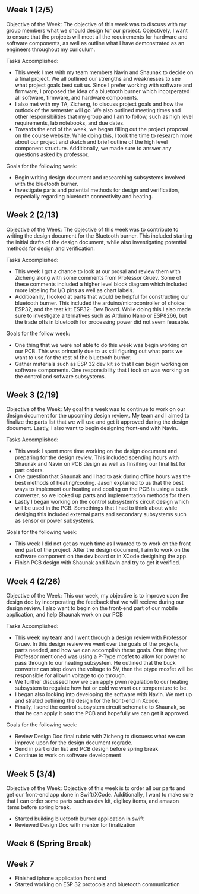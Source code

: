 
## Week 1 (2/5)
Objective of the Week: The objective of this week was to discuss with my group members what we should design for our project. Objectively, I want to ensure that the projects will meet all the requirements for hardware and software components, as well as outline what I have demonstrated as an engineers throughout my curiculum.

Tasks Accomplished:
- This week I met with my team members Navin and Shaunak to decide on a final project. We all outlined our strengths and weaknesses to see what project goals best suit us. Since I prefer working with software and firmware, I proposed the idea of a bluetooth burner which incorperated all software, firmware, and hardware components.
- I also met with my TA, Zicheng, to discuss project goals and how the outlook of the semester will go. We also outlined meeting times and other responsibilities that my group and I am to follow, such as high level requirements, lab notebooks, and due dates. 
- Towards the end of the week, we began filling out the project proposal on the course website. While doing this, I took the time to research more about our project and sketch and brief outline of the high level component structure. Additionally, we made sure to answer any questions asked by professor.

Goals for the following week:
- Begin writing design document and researching subsystems involved with the bluetooth burner.
- Investigate parts and potential methods for design and verification, especially regarding bluetooth connectivity and heating.
## Week 2 (2/13)

Objective of the Week: The objective of this week was to contribute to writing the design document for the Bluetooth burner. This included starting the initial drafts of the design document, while also investigating potential methods for design and verification.

Tasks Accomplished:
- This week I got a chance to look at our prosal and review them with Zicheng along with some comments from Professor Gruev. Some of these comments included a higher level block diagram which included more labeling for I/O pins as well as chart labels.
- Additioanlly, I looked at parts that would be helpful for constructing our bluetooth burner. This included the arduino/microcontroller of choice: ESP32, and the test kit: ESP32- Dev Board. While doing this I also made sure to investigate alternatives such as Arduino Nano	or ESP8266, but the trade offs in bluetooth for processing power did not seem feasable.

Goals for the follow week:
- One thing that we were not able to do this week was begin working on our PCB. This was primarily due to us still figuring out what parts we want to use for the rest of the bluetooth burner.
- Gather materials such as ESP 32 dev kit so that I can begin working on software components. One responsibility that I took on was working on the control and sofware subsystems. 
## Week 3 (2/19)
Objective of the Week: My goal this week was to continue to work on our design document for the upcoming design review,. My team and I aimed to finalize the parts list that we will use and get it approved during the design document. Lastly, I also want to begin designing front-end with Navin. 

Tasks Accomplished:
- This week I spent more time working on the design document and preparing for the design review. This included spending hours with Shaunak and Navin on PCB design as well as finsihing our final list for part orders. 
- One question that Shaunak and I had to ask during office hours was the best methods of heating/cooling. Jason explained to us that the best ways to implement our heating and cooling on the PCB is using a buck converter, so we looked up parts and implementation methods for them.
- Lastly I began working on the control subsystem's circuit design which will be used in the PCB. Somethings that I had to think about while desiging this included external parts and secondary subsystems such as sensor or power subsystems. 

Goals for  the following week:
- This week I did not get as much time as I wanted to to work on the front end part of the project. After the design document, I aim to work on the software component on the dev board or in XCode desigining the app.
- Finish PCB design with Shaunak and Navin and try to get it verified. 
## Week 4 (2/26)
Objective of the Week: This our week, my objective is to improve upon the design doc by incorperating the feedback that we will recieve during our design review. I also want to begin on the front-end part of our mobile application, and help Shaunak work on our PCB

Tasks Accomplished:
- This week my team and I went through a design review with Professor Gruev. In this design review we went over the goals of the projects, parts needed, and how we can accomplish these goals. One thing that Professor mentioned was using a P-Type mosfet to allow for power to pass through to our heating subsystem. He outlined that the buck converter can step down the voltage to 5V, then the ptype mosfet will be responsible for allowin voltage to go through.
- We further discussed how we can apply pwm regulation to our heating subsystem to regulate how hot or cold we want our temperature to be. 
- I began also looking into developing the software with Navin. We met up and strated outlining the design for the front-end in Xcode.
- Finally, I send the control subsystem circuit schematic to Shaunak, so that he can apply it onto the PCB and hopefully we can get it approved.

Goals for the following week:
- Review Design Doc final rubric with Zicheng to discuess what we can improve upon for the design document regrade.
- Send in part order list and PCB design before spring break
- Continue to work on software development
  
## Week 5 (3/4)
Objective of the Week: Objective of this week is to order all our parts and get our front-end app done in Swift/XCode. Additionally, I want to make sure that I can order some parts such as dev kit, digikey items, and amazon items before spring break. 
- Started building bluetooth burner application in swift
- Reviewed Design Doc with mentor for finalization
## Week 6 (Spring Break)

## Week 7
- Finished iphone application front end
- Started working on ESP 32 protocols and bluetooth communication 
